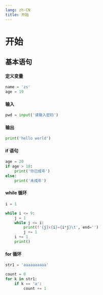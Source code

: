 ```yaml
---
lang: zh-CN
title: 开始
---
```


# 开始

## 基本语句

#### 定义变量

```py
name = 'zs'
age = 19
```

#### 输入

```py
pwd = input('请输入密码')
```

#### 输出

```py
print('hello world')
```

#### if 语句

```python
age = 20
if age > 18:
    print('你已成年')
else:
    print('未成年')
```

#### while 循环

```py
i = 1

while i <= 9:
    j = 1
    while j <= i:
        print(f'{j}x{i}={i*j}\t', end='')
        j += 1
    i += 1
    print()
```

#### for 循环

```py
str1 = 'aaaaaaaaaa'

count = 0
for k in str1:
    if k == 'a':
        count += 1
```
